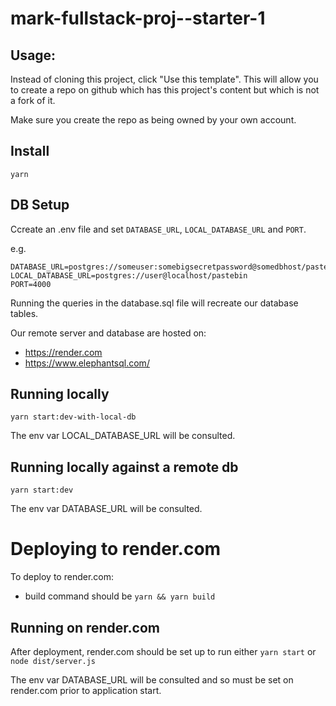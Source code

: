 # mark-fullstack-proj--starter-1

## Usage:

Instead of cloning this project, click "Use this template". This will allow you to create a repo on github which has this project's content but which is not a fork of it.

Make sure you create the repo as being owned by your own account.

## Install

`yarn`

## DB Setup

Ccreate an .env file and set `DATABASE_URL`, `LOCAL_DATABASE_URL` and `PORT`.

e.g.

```
DATABASE_URL=postgres://someuser:somebigsecretpassword@somedbhost/pastebin
LOCAL_DATABASE_URL=postgres://user@localhost/pastebin
PORT=4000
```

Running the queries in the database.sql file will recreate our database tables.

Our remote server and database are hosted on:

-   https://render.com
-   https://www.elephantsql.com/

## Running locally

`yarn start:dev-with-local-db`

The env var LOCAL_DATABASE_URL will be consulted.

## Running locally against a remote db

`yarn start:dev`

The env var DATABASE_URL will be consulted.

# Deploying to render.com

To deploy to render.com:

-   build command should be `yarn && yarn build`

## Running on render.com

After deployment, render.com should be set up to run either `yarn start` or
`node dist/server.js`

The env var DATABASE_URL will be consulted and so must be set on render.com prior to application start.
